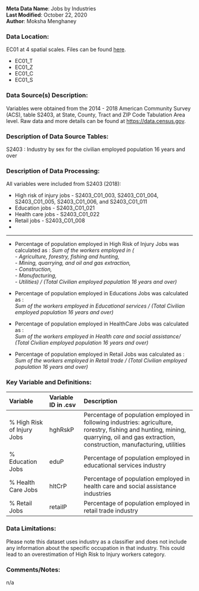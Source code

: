 **Meta Data Name**: Jobs by Industries  
**Last Modified**: October 22, 2020  
**Author**: Moksha Menghaney  

### Data Location: 
EC01 at 4 spatial scales. Files can be found [here](https://github.com/GeoDaCenter/opioid-policy-scan/tree/master/Policy_Scan/data_final).
* EC01_T  
* EC01_Z  
* EC01_C  
* EC01_S  

### Data Source(s) Description:  
Variables were obtained from the 2014 - 2018 American Community Survey (ACS), table S2403, at State, County, Tract and ZIP Code Tabulation Area level. Raw data and more details can be found at https://data.census.gov.

### Description of Data Source Tables:
S2403 : Industry by sex for the civilian employed population 16 years and over 

### Description of Data Processing: 
All variables were included from S2403 (2018):

* High risk of injury jobs - S2403_C01_003, S2403_C01_004, S2403_C01_005, S2403_C01_006, and S2403_C01_011  
* Education jobs - S2403_C01_021 
* Health care jobs - S2403_C01_022  
* Retail jobs - S2403_C01_008  
* 
----------
* Percentage of population employed in High Risk of Injury Jobs was calculated as : 
*Sum of the workers employed in (<br> 
		- Agriculture, forestry, fishing and hunting, <br>
		- Mining, quarrying, and oil and gas extraction,<br>
		- Construction,<br>
		- Manufacturing,<br>
		- Utilities) / (Total Civilian employed population 16 years and over)*

* Percentage of population employed in Educations Jobs was calculated as : <br>
*Sum of the workers employed in Educational services / (Total Civilian employed population 16 years and over)*
	
* Percentage of population employed in HealthCare Jobs was calculated as : <br>
*Sum of the workers employed in Health care and social assistance/ (Total Civilian employed population 16 years and over)*

* Percentage of population employed in Retail Jobs was calculated as : <br>
*Sum of the workers employed in Retail trade / (Total Civilian employed population 16 years and over)* 
        
### Key Variable and Definitions:
| Variable | Variable ID in .csv | Description |
|:---------|:--------------------|:------------|
| % High Risk of Injury Jobs  | hghRskP | Percentage of population employed in following industries: agriculture, rorestry, fishing and hunting, mining, quarrying,  oil and gas extraction, construction, manufacturing, utilities |
| % Education Jobs  | eduP | Percentage of population employed in educational services industry |
| % Health Care Jobs | hltCrP | Percentage of population employed in health care and social assistance industries |
| % Retail Jobs  | retailP | Percentage of population employed in retail trade industry |

### Data Limitations:
Please note this dataset uses industry as a classifier and does not include any information about the specific occupation in that industry. This could lead to an overestimation of High Risk to Injury workers category.

### Comments/Notes:
n/a
